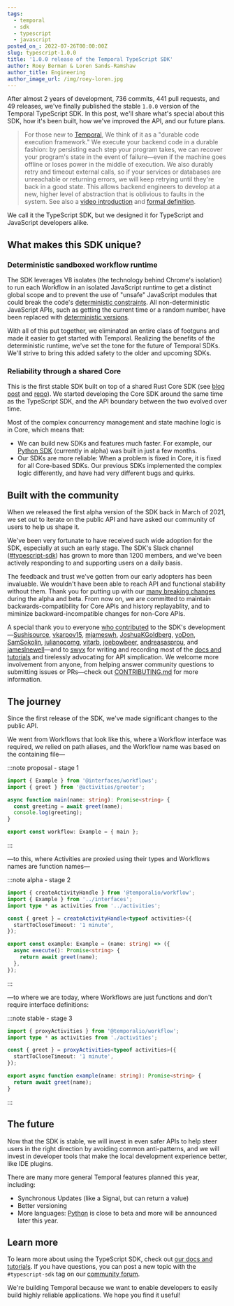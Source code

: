 ```yaml
---
tags:
  - temporal
  - sdk
  - typescript
  - javascript
posted_on_: 2022-07-26T00:00:00Z
slug: typescript-1.0.0
title: '1.0.0 release of the Temporal TypeScript SDK'
author: Roey Berman & Loren Sands-Ramshaw
author_title: Engineering
author_image_url: /img/roey-loren.jpg
---
```


After almost 2 years of development, 736 commits, 441 pull requests, and 49 releases, we've finally published the stable
`1.0.0` version of the Temporal TypeScript SDK. In this post, we'll share what's special about this SDK, how it's been
built, how we've improved the API, and our future plans.

<!--truncate-->

> For those new to [Temporal](https://temporal.io/), We think of it as a "durable code execution framework." We execute
> your backend code in a durable fashion: by persisting each step your program takes, we can recover your program's
> state in the event of failure—even if the machine goes offline or loses power in the middle of execution. We also
> durably retry and timeout external calls, so if your services or databases are unreachable or returning errors, we
> will keep retrying until they're back in a good state. This allows backend engineers to develop at a new, higher level
> of abstraction that is oblivious to faults in the system. See also a [video
> introduction](https://twitter.com/lorendsr/status/1544806504443695104?s=20&t=XFYNWSB8BEroAhjA6ATDPQ) and [formal
> definition](https://docs.temporal.io/temporal).

We call it the TypeScript SDK, but we designed it for TypeScript and JavaScript developers alike.

## What makes this SDK unique?

### Deterministic sandboxed workflow runtime

The SDK leverages V8 isolates (the technology behind Chrome's isolation) to run each Workflow in an isolated JavaScript
runtime to get a distinct global scope and to prevent the use of "unsafe" JavaScript modules that could break the code's
[deterministic constraints](https://docs.temporal.io/workflows#deterministic-constraints). All non-deterministic
JavaScript APIs, such as getting the current time or a random number, have been replaced with [deterministic
versions](https://docs.temporal.io/typescript/determinism#sources-of-non-determinism).

With all of this put together, we eliminated an entire class of footguns and made it easier to get started with
Temporal.
Realizing the benefits of the deterministic runtime, we've set the tone for the future of Temporal SDKs. We'll strive to
bring this added safety to the older and upcoming SDKs.

### Reliability through a shared Core

This is the first stable SDK built on top of a shared Rust Core SDK (see [blog
post](https://docs.temporal.io/blog/why-rust-powers-core-sdk/) and [repo](https://github.com/temporalio/sdk-core/)). We
started developing the Core SDK around the same time as the TypeScript SDK, and the API boundary between the two
evolved over time.

Most of the complex concurrency management and state machine logic is in Core, which means that:

- We can build new SDKs and features much faster. For example, our [Python
  SDK](https://github.com/temporalio/sdk-python) (currently in alpha) was built in just a few months.
- Our SDKs are more reliable: When a problem is fixed in Core, it is fixed for all Core-based SDKs. Our previous SDKs
  implemented the complex logic differently, and have had very different bugs and quirks.


## Built with the community

When we released the first alpha version of the SDK back in March of 2021, we set out to iterate on the public API and
have asked our community of users to help us shape it.

We've been very fortunate to have received such wide adoption for the SDK, especially at such an early stage. The SDK's
Slack channel ([#typescript-sdk](https://temporal.io/slack)) has grown to more than 1200 members, and we've been
actively responding to and supporting users on a daily basis.

The feedback and trust we've gotten from our early adopters has been invaluable. We wouldn't have been able to reach API
and functional stability without them. Thank you for putting up with our [many breaking
changes](https://github.com/temporalio/sdk-typescript/blob/main/CHANGELOG.md) during the alpha and beta. From now on, we
are committed to maintain backwards-compatibility for Core APIs and history replayablity, and to miminize
backward-incompatible changes for non-Core APIs.

A special thank you to everyone [who contributed](https://github.com/temporalio/sdk-typescript/graphs/contributors) to
the SDK's development—[Sushisource](https://github.com/Sushisource), [vkarpov15](https://github.com/vkarpov15),
[mjameswh](https://github.com/mjameswh), [JoshuaKGoldberg](https://github.com/JoshuaKGoldberg),
[yoDon](https://github.com/yoDon), [SamSokolin](https://github.com/SamSokolin),
[julianocomg](https://github.com/julianocomg), [vitarb](https://github.com/vitarb),
[joebowbeer](https://github.com/joebowbeer), [andreasasprou](https://github.com/andreasasprou), and
[jameslnewell](https://github.com/jameslnewell)—and to [swyx](https://twitter.com/swyx) for writing and recording most
of the [docs and tutorials](https://docs.temporal.io/typescript/introduction/) and tirelessly advocating for API
simplication. We welcome more involvement from anyone, from helping answer community questions to submitting issues or
PRs—check out [CONTRIBUTING.md](https://github.com/temporalio/sdk-typescript/blob/main/CONTRIBUTING.md) for more
information.

## The journey

Since the first release of the SDK, we've made significant changes to the public API.

We went from Workflows that look like this, where a Workflow interface was required, we relied on path aliases, and the
Workflow name was based on the containing file—

:::note proposal - stage 1
```ts
import { Example } from '@interfaces/workflows';
import { greet } from '@activities/greeter';

async function main(name: string): Promise<string> {
  const greeting = await greet(name);
  console.log(greeting);
}

export const workflow: Example = { main };
```
:::

—to this, where Activities are proxied using their types and Workflows names are function names—

:::note alpha - stage 2
```ts
import { createActivityHandle } from '@temporalio/workflow';
import { Example } from '../interfaces';
import type * as activities from '../activities';

const { greet } = createActivityHandle<typeof activities>({
  startToCloseTimeout: '1 minute',
});

export const example: Example = (name: string) => ({
  async execute(): Promise<string> {
    return await greet(name);
  },
});
```
:::

—to where we are today, where Workflows are just functions and don't require interface definitions:

:::note stable - stage 3
```ts
import { proxyActivities } from '@temporalio/workflow';
import type * as activities from './activities';

const { greet } = proxyActivities<typeof activities>({
  startToCloseTimeout: '1 minute',
});

export async function example(name: string): Promise<string> {
  return await greet(name);
}
```
:::

## The future

Now that the SDK is stable, we will invest in even safer APIs to help steer users in the right direction by avoiding
common anti-patterns, and we will invest in developer tools that make the local development experience better, like IDE
plugins.

There are many more general Temporal features planned this year, including:

- Synchronous Updates (like a Signal, but can return a value)
- Better versioning
- More languages: [Python](https://github.com/temporalio/sdk-python) is close to beta and more will be announced later
  this year.

## Learn more

To learn more about using the TypeScript SDK, check out [our docs and
tutorials](https://docs.temporal.io/typescript/introduction/). If you have questions, you can post a new topic with the
`#typescript-sdk` tag on our [community forum](https://community.temporal.io/).

We're building Temporal because we want to enable developers to easily build highly reliable applications. We hope you find it useful!
